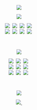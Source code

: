 <div align="center">
  <img src="https://capsule-render.vercel.app/api?type=transparent&theme=dark&height=300&section=header&text=Welcome%20to%20DJ's%20Github!&fontColor=d6ace6&fontSize=70" />
</div>

<!--내용 부분-->
<p align="center">
  <img src="https://readme-typing-svg.demolab.com/?lines=%E2%9C%A8+Tech+Stack+%E2%9C%A8&font=Fira%20Code&center=true&width=380&height=50&duration=1000&pause=5000">
</p>
<div align="center">
  <img src="https://img.shields.io/badge/c-A8B9CC?style=for-the-badge&logo=c&logoColor=white" />&nbsp
  <img src="https://img.shields.io/badge/c++-00599C?style=for-the-badge&logo=cplusplus&logoColor=white" />&nbsp
  <img src="https://img.shields.io/badge/c%23-512BD4?style=for-the-badge&logo=csharp&logoColor=white" />&nbsp
  <img src="https://img.shields.io/badge/python-3776AB?style=for-the-badge&logo=python&logoColor=white" />&nbsp
</div>

<div align="center">
  <img src="https://img.shields.io/badge/arduino-00878F?style=for-the-badge&logo=arduino&logoColor=white" />&nbsp
  <img src="https://img.shields.io/badge/matlab-FF3621?style=for-the-badge&logoColor=white" />&nbsp
  <img src="https://img.shields.io/badge/opencv-5C3EE8?style=for-the-badge&logo=opencv&logoColor=white" />&nbsp
  <img src="https://img.shields.io/badge/yolo-7B3FE4?style=for-the-badge&logoColor=white" />&nbsp
</div>

<br>
<br>

<p align="center">
  <img src="https://readme-typing-svg.demolab.com/?lines=%F0%9F%9B%A0+Tools+%F0%9F%9B%A0&font=Fira%20Code&center=true&width=380&height=50&duration=1000&pause=5000">
</p>
<div align="center">
  <img src="https://img.shields.io/badge/git-F05033.svg?style=for-the-badge&logo=git&logoColor=white" />&nbsp
  <img src="https://img.shields.io/badge/github-181717.svg?style=for-the-badge&logo=github&logoColor=white" />&nbsp
  <img src="https://img.shields.io/badge/Notion-F3F3F3.svg?style=for-the-badge&logo=notion&logoColor=black" />&nbsp
</div>

<div align="center">
  <img src="https://img.shields.io/badge/stm32-03234B.svg?style=for-the-badge&logo=stmicroelectronics&logoColor=white" />&nbsp
  <img src="https://img.shields.io/badge/armKeil-394049.svg?style=for-the-badge&logo=armkeil&logoColor=white" />&nbsp
  <img src="https://img.shields.io/badge/raspberryPi-A22846.svg?style=for-the-badge&logo=raspberrypi&logoColor=white" />&nbsp
</div>

<div align="center">
  <img src="https://img.shields.io/badge/linux-FCC624.svg?style=for-the-badge&logo=linux&logoColor=white" />&nbsp
  <img src="https://img.shields.io/badge/ubuntu-E95420.svg?style=for-the-badge&logo=ubuntu&logoColor=white" />&nbsp
  <img src="https://img.shields.io/badge/ros-22314E.svg?style=for-the-badge&logo=ros&logoColor=white" />&nbsp
</div>

<br>
<br>

<p align="center">
  <img src="https://readme-typing-svg.demolab.com/?lines=%F0%9F%93%AB+Contact+%F0%9F%93%AB&font=Fira%20Code&center=true&width=380&height=50&duration=1000&pause=5000">
</p>
<div align="center">
  <a href="minerva01st@gmail.com">
    <img
      src="https://img.shields.io/badge/minerva01st@gmail.com-D14836?style=for-the-badge&logo=gmail&logoColor=white"/>&nbsp
  </a>
</div>
